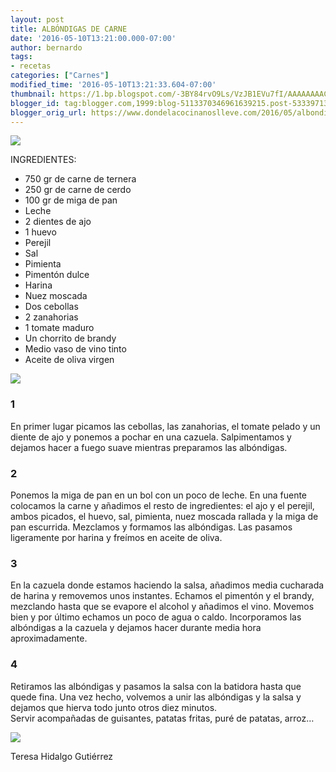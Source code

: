 ```yaml
---
layout: post
title: ALBÓNDIGAS DE CARNE
date: '2016-05-10T13:21:00.000-07:00'
author: bernardo
tags:
- recetas
categories: ["Carnes"]
modified_time: '2016-05-10T13:21:33.604-07:00'
thumbnail: https://1.bp.blogspot.com/-3BY84rvO9Ls/VzJB1EVu7fI/AAAAAAAACqc/QlgTIhhH0Lc9-dKbuG4IULvunAbUINUOACLcB/s72-c/01.JPG
blogger_id: tag:blogger.com,1999:blog-5113370346961639215.post-5333971380660128666
blogger_orig_url: https://www.dondelacocinanoslleve.com/2016/05/albondigas-de-carne.html
---
```


![](https://1.bp.blogspot.com/-3BY84rvO9Ls/VzJB1EVu7fI/AAAAAAAACqc/QlgTIhhH0Lc9-dKbuG4IULvunAbUINUOACLcB/s400/01.JPG)

  
INGREDIENTES:
* 750 gr de carne de ternera
* 250 gr de carne de cerdo
* 100 gr de miga de pan
* Leche
* 2 dientes de ajo
* 1 huevo
* Perejil
* Sal
* Pimienta
* Pimentón dulce
* Harina
* Nuez moscada
* Dos cebollas
* 2 zanahorias
* 1 tomate maduro
* Un chorrito de brandy
* Medio vaso de vino tinto
* Aceite de oliva virgen  

![](https://3.bp.blogspot.com/-dm0UcUefZcU/VzJCMlERpXI/AAAAAAAACqg/zmgvuE-QeAIVPTmOuOP_0dlCyO1bxxKZACLcB/s320/02.JPG)

  

### 1

En primer lugar picamos las cebollas, las zanahorias, el tomate pelado y un diente de ajo y ponemos a pochar en una cazuela. Salpimentamos y dejamos hacer a fuego suave mientras preparamos las albóndigas.  

### 2

Ponemos la miga de pan en un bol con un poco de leche. En una fuente colocamos la carne y añadimos el resto de ingredientes: el ajo y el perejil, ambos picados, el huevo, sal, pimienta, nuez moscada rallada y la miga de pan escurrida. Mezclamos y formamos las albóndigas. Las pasamos ligeramente por harina y freímos en aceite de oliva.  

### 3

En la cazuela donde estamos haciendo la salsa, añadimos media cucharada de harina y removemos unos instantes. Echamos el pimentón y el brandy, mezclando hasta que se evapore el alcohol y añadimos el vino. Movemos bien y por último echamos un poco de agua o caldo. Incorporamos las albóndigas a la cazuela y dejamos hacer durante media hora aproximadamente.  

### 4

Retiramos las albóndigas y pasamos la salsa con la batidora hasta que quede fina. Una vez hecho, volvemos a unir las albóndigas y la salsa y dejamos que hierva todo junto otros diez minutos.  
Servir acompañadas de guisantes, patatas fritas, puré de patatas, arroz…  

![](https://2.bp.blogspot.com/-OkC1OhNUQCc/VzJCZqrRDUI/AAAAAAAACqk/JrtPtmun4zwzq5gYjPlgjkb0e_TtXraIQCLcB/s400/03.JPG)

  
Teresa Hidalgo Gutiérrez
